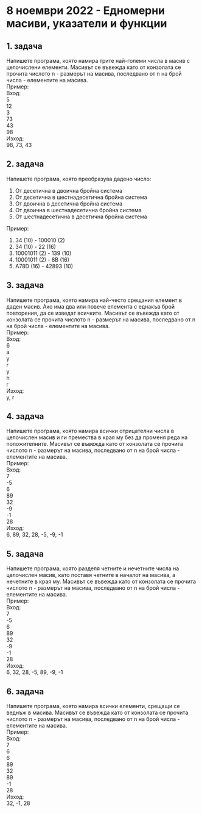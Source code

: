 # 8 ноември 2022 - Едномерни масиви, указатели и функции

## 1. задача
Напишете програма, която намира трите най-големи числа в масив с целочислени елементи. 
Масивът се въвежда като от конзолата се прочита числото n - размерът на масива, последвано от n на брой числа - елементите на масива.  
Пример:   
Вход:  
5  
12  
3  
73  
43  
98  
Изход:  
98, 73, 43

## 2. задача
Напишете програма, която преобразува дадено число:
1. От десетична в двоична бройна система
2. От десетична в шестнадесетична бройна система
3. От двоична в десетична бройна система
4. От двоична в шестнадесетична бройна система
5. От шестнадесетична в десетична бройна система  

Пример:  
1. 34 (10) - 100010 (2)
2. 34 (10) - 22 (16)
3. 10001011 (2) - 139 (10)
4. 10001011 (2) - 8B (16)
5. A78D (16) - 42893 (10)


## 3. задача 
Напишете програма, която намира най-често срещания елемент в даден масив. Ако има два или повече елемента с еднакъв брой повторения, да се изведат всичките.
Масивът се въвежда като от конзолата се прочита числото n - размерът на масива, последвано от n на брой числа - елементите на масива.   
Пример:  
Вход:  
6  
a  
y  
r  
y    
h  
r  
Изход:  
y, r

## 4. задача
Напишете програма, която намира всички отрицателни числа в целочислен масив и ги премества в края му без да променя реда на положителните.
Масивът се въвежда като от конзолата се прочита числото n - размерът на масива, последвано от n на брой числа - елементите на масива.    
Пример:  
Вход:   
7  
-5  
6  
89  
32  
-9  
-1  
28  
Изход:  
6, 89, 32, 28, -5, -9, -1

## 5. задача
Напишете програма, която разделя четните и нечетните числа на целочислен масив, като поставя четните в началот на масива, а нечетните в края му.
Масивът се въвежда като от конзолата се прочита числото n - размерът на масива, последвано от n на брой числа - елементите на масива.    
Пример:   
Вход:   
7  
-5  
6  
89  
32  
-9  
-1  
28  
Изход:  
6, 32, 28, -5, 89, -9, -1

## 6. задача 
Напишете програма, която намира всички елементи, срещащи се веднъж в масива. 
Масивът се въвежда като от конзолата се прочита числото n - размерът на масива, последвано от n на брой числа - елементите на масива.    
Пример:   
Вход:   
7  
6  
6  
89  
32  
89  
-1  
28  
Изход:  
32, -1, 28